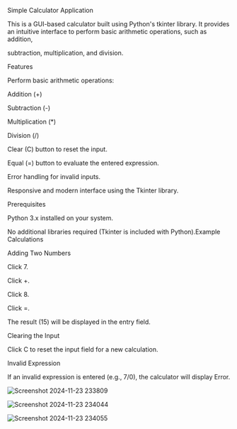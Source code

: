Simple Calculator Application

This is a GUI-based calculator built using Python's tkinter library. It provides an intuitive interface to perform basic arithmetic operations, such as addition, 

subtraction, multiplication, and division.

Features

Perform basic arithmetic operations:

Addition (+)

Subtraction (-)

Multiplication (*)

Division (/)

Clear (C) button to reset the input.

Equal (=) button to evaluate the entered expression.

Error handling for invalid inputs.

Responsive and modern interface using the Tkinter library.

Prerequisites

Python 3.x installed on your system.

No additional libraries required (Tkinter is included with Python).Example Calculations

Adding Two Numbers

Click 7.

Click +.

Click 8.

Click =.

The result (15) will be displayed in the entry field.

Clearing the Input

Click C to reset the input field for a new calculation.

Invalid Expression

If an invalid expression is entered (e.g., 7/0), the calculator will display Error.

![Screenshot 2024-11-23 233809](https://github.com/user-attachments/assets/509da441-3231-4a33-a658-c5ae3e59c9a1)

![Screenshot 2024-11-23 234044](https://github.com/user-attachments/assets/088e3bfe-f911-44eb-8be0-ada5431a20d0)

![Screenshot 2024-11-23 234055](https://github.com/user-attachments/assets/9867f26a-241d-4861-aeb8-f242ccdd7cd5)





